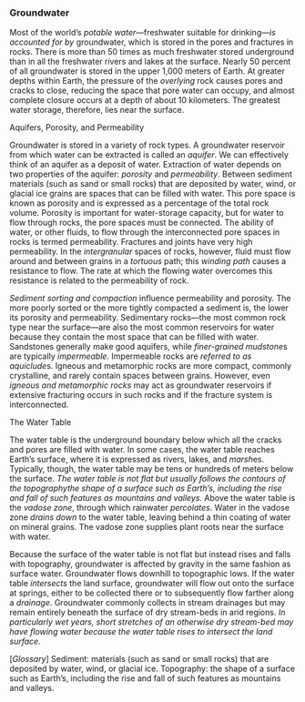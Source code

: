 ### Groundwater
Most of the world’s *potable water*—freshwater suitable for drinking—*is accounted for by* groundwater, which is stored in the pores and fractures in rocks. There is more than 50 times as much freshwater stored underground than in all the freshwater rivers and lakes at the surface. Nearly 50 percent of all groundwater is stored in the upper 1,000 meters of Earth. At greater depths within Earth, the pressure of the *overlying* rock causes pores and cracks to close, reducing the space that pore water can occupy, and almost complete closure occurs at a depth of about 10 kilometers. The greatest water storage, therefore, lies near the surface.

Aquifers, Porosity, and Permeability

Groundwater is stored in a variety of rock types. A groundwater reservoir from which water can be extracted is called an *aquifer*. We can effectively think of an aquifer as a deposit of water. Extraction of water depends on two properties of the aquifer: *porosity* and *permeability*. Between sediment materials (such as sand or small rocks) that are deposited by water, wind, or glacial ice grains are spaces that can be filled with water. This pore space is known as porosity and is expressed as a percentage of the total rock volume. Porosity is important for water-storage capacity, but for water to flow through rocks, the pore spaces must be connected. The ability of water, or other fluids, to flow through the interconnected pore spaces in rocks is termed permeability. Fractures and joints have very high permeability. In the *intergranular* spaces of rocks, however, fluid must flow around and between grains in a *tortuous* path; this *winding path* causes a resistance to flow. The rate at which the flowing water overcomes this resistance is related to the permeability of rock.

*Sediment sorting and compaction* influence permeability and porosity. The more poorly sorted or the more tightly compacted a sediment is, the lower its porosity and permeability. Sedimentary rocks—the most common rock type near the surface—are also the most common reservoirs for water because they contain the most space that can be filled with water. Sandstones generally make good aquifers, while *finer-grained* *mudstone*s are typically *impermeable*. Impermeable rocks are *referred to as* *aquiclude*s. Igneous and metamorphic rocks are more compact, commonly crystalline, and rarely contain spaces between grains. However, even *igneous and metamorphic rocks* may act as groundwater reservoirs if extensive fracturing occurs in such rocks and if the fracture system is interconnected.

The Water Table

The water table is the underground boundary below which all the cracks and pores are filled with water. In some cases, the water table reaches Earth’s surface, where it is expressed as rivers, lakes, and *marsh*es. Typically, though, the water table may be tens or hundreds of meters below the surface. _The water table is not flat but usually follows the *contours of the topographythe shape of a surface* such as Earth’s, including the rise and fall of such features as mountains and valleys._ Above the water table is the *vadose zone*, through which rainwater *percolates*. Water in the vadose zone *drains down* to the water table, leaving behind a thin coating of water on mineral grains. The vadose zone supplies plant roots near the surface with water.

Because the surface of the water table is not flat but instead rises and falls with topography, groundwater is affected by gravity in the same fashion as surface water. Groundwater flows downhill to topographic lows. If the water table *intersects* the land surface, groundwater will flow out onto the surface at springs, either to be collected there or to subsequently flow farther along a *drainage*. Groundwater commonly collects in stream drainages but may remain entirely beneath the surface of dry stream-beds in arid regions. _In particularly wet years, short stretches of an otherwise dry stream-bed may have flowing water because the water table rises to intersect the land surface._

[*Glossary*]
Sediment: materials (such as sand or small rocks) that are deposited by water, wind, or glacial ice.
Topography: the shape of a surface such as Earth’s, including the rise and fall of such features as mountains and valleys.
